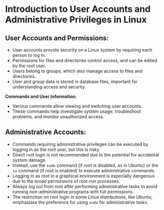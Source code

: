 # Introduction to User Accounts and Administrative Privileges in Linux

## User Accounts and Permissions:
- User accounts provide security on a Linux system by requiring each person to log in.
- Permissions for files and directories control access, and can be edited by the root user.
- Users belong to groups, which also manage access to files and directories.
- User and group data is stored in database files, important for understanding access and security.

**Commands and User Information:**
- Various commands allow viewing and switching user accounts.
- These commands help investigate system usage, troubleshoot problems, and monitor unauthorized access.

## Administrative Accounts:
- Commands requiring administrative privileges can be executed by logging in as the root user, but this is risky.
- Direct root login is not recommended due to the potential for accidental system damage.
- Instead, use the `sudo` command (if root is disabled, as in Ubuntu) or the `su` command (if root is enabled) to execute administrative commands.
- Logging in as root in a graphical environment is especially dangerous due to the broad permissions of root-run processes.
- Always log out from root after performing administrative tasks to avoid running non-administrative programs with full permissions.
- The restriction on root login in some Linux distributions, like Ubuntu, emphasizes the preference for using `sudo` for administrative tasks.

